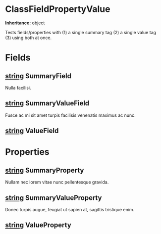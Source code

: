 # ClassFieldPropertyValue

**Inheritance:** object  
  
Tests fields/properties with (1) a single summary tag (2) a single value tag (3) using both at once.  
  

# Fields

## [string](https://docs.microsoft.com/en-us/dotnet/api/system.string) SummaryField

Nulla facilisi.  
  

## [string](https://docs.microsoft.com/en-us/dotnet/api/system.string) SummaryValueField

Fusce ac mi sit amet turpis facilisis venenatis maximus ac nunc.  
  

## [string](https://docs.microsoft.com/en-us/dotnet/api/system.string) ValueField

# Properties

## [string](https://docs.microsoft.com/en-us/dotnet/api/system.string) SummaryProperty

Nullam nec lorem vitae nunc pellentesque gravida.  
  

## [string](https://docs.microsoft.com/en-us/dotnet/api/system.string) SummaryValueProperty

Donec turpis augue, feugiat ut sapien at, sagittis tristique enim.  
  

## [string](https://docs.microsoft.com/en-us/dotnet/api/system.string) ValueProperty

